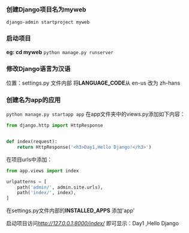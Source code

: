 ### 创建Django项目名为myweb
`django-admin startproject myweb`

### 启动项目
**eg: cd myweb**
`python manage.py runserver`

### 修改Django语言为汉语
位置：settings.py 文件内部
将**LANGUAGE_CODE**从 en-us 改为 zh-hans

### 创建名为app的应用
`python manage.py startapp app`
在app文件夹中的views.py添加如下内容：
```python
from django.http import HttpResponse


def index(request):
    return HttpResponse('<h3>Day1,Hello Django!</h3>')
```
在项目urls中添加：
```python
from app.views import index

urlpatterns = [
    path('admin/', admin.site.urls),
    path('index/', index),
]
```

在settings.py文件内部的**INSTALLED_APPS** 添加'app'

启动项目访问*http://127.0.0.1:8000/index/*
即可显示：Day1 ,Hello Django